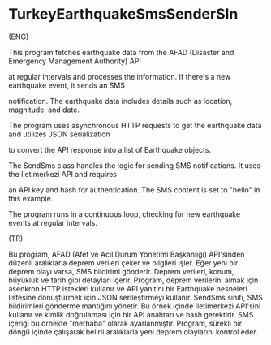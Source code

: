 # TurkeyEarthquakeSmsSenderSln
 (ENG)
 
 This program fetches earthquake data from the AFAD (Disaster and Emergency Management Authority) API   
 
 at regular intervals and processes the information. If there's a new earthquake event, it sends an SMS
 
 notification. The earthquake data includes details such as location, magnitude, and date.
 
 The program uses asynchronous HTTP requests to get the earthquake data and utilizes JSON serialization
 
 to convert the API response into a list of Earthquake objects.
 
 The SendSms class handles the logic for sending SMS notifications. It uses the Iletimerkezi API and requires
 
 an API key and hash for authentication. The SMS content is set to "hello" in this example.
 
The program runs in a continuous loop, checking for new earthquake events at regular intervals.


(TR)

Bu program, AFAD (Afet ve Acil Durum Yönetimi Başkanlığı) API'sinden düzenli aralıklarla deprem verileri çeker ve bilgileri işler. Eğer yeni bir deprem olayı varsa, SMS bildirimi gönderir. Deprem verileri, konum, büyüklük ve tarih gibi detayları içerir. Program, deprem verilerini almak için asenkron HTTP istekleri kullanır ve API yanıtını bir Earthquake nesneleri listesine dönüştürmek için JSON serileştirmeyi kullanır. SendSms sınıfı, SMS bildirimleri gönderme mantığını yönetir. Bu örnek içinde Iletimerkezi API'sini kullanır ve kimlik doğrulaması için bir API anahtarı ve hash gerektirir. SMS içeriği bu örnekte "merhaba" olarak ayarlanmıştır. Program, sürekli bir döngü içinde çalışarak belirli aralıklarla yeni deprem olaylarını kontrol eder.
